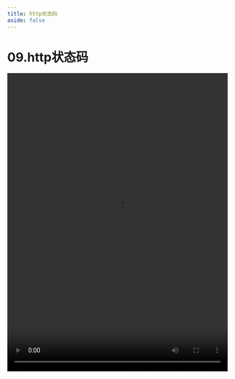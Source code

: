 ```yaml
---
title: http状态码
aside: false
---
```


# 09.http状态码

<video autoplay src="http://qn.chinavanes.com/nodejs/module-19/09.http状态码.mp4" controls controlsList="nodownload" width="100%" height="680"/>

